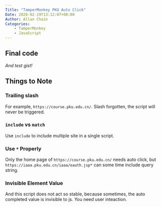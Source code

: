 ```yaml
---
Title: "TamperMonkey PKU Auto Click"
Date: 2020-02-19T13:12:07+08:00
Author: Allan Chain
Categories:
    - TamperMonkey
    - JavaScript
---
```


## Final code
*And test gist!*
<div>
<script src="https://gist.github.com/AllanChain/c0782061f9e9836e2807a81acfe3b254.js"></script>
</div>

## Things to Note
### Trailing slash
For example, `https://course.pku.edu.cn/`. Slash forgotten, the script will never be triggered.
### `include` vs `match`
Use `include` to include multiple site in a single script.
### Use `*` Properly
Only the home page of `https://course.pku.edu.cn/` needs auto click, but `https://iaaa.pku.edu.cn/iaaa/oauth.jsp*` can some time include query string.
### Invisible Element Value
And this script does not act so stable, because sometimes, the auto completed value is invisible to js. You need user inteaction.